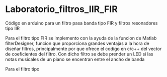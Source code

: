 # Laboratorio_filtros_IIR_FIR
Código en arduino para un filtro pasa banda tipo FIR y filtros resonadores tipo IIR

Para el filtro tipo FIR se implemento con la ayuda de la funcion de Matlab filterDesigner, funcion que proporciona grandes ventajas a la hora de diseñar filtros, principalmente por que ofrece el codigo en c/c++ del vector de coeficientes del filtro. Con dicho filtro se debe prender un LED si las notas musicales de un piano se encentran entre el ancho de banda

Para el filtro tipo
